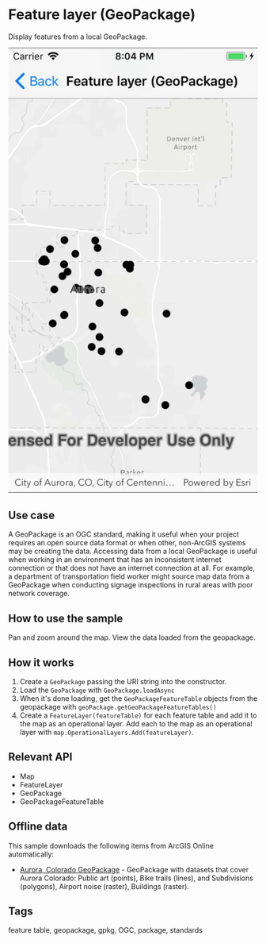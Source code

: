 # Feature layer (GeoPackage)

Display features from a local GeoPackage.

![Image of feature layer geopackage](FeatureLayerGeoPackage.jpg)

## Use case

A GeoPackage is an OGC standard, making it useful when your project requires an open source data format or when other, non-ArcGIS systems may be creating the data. Accessing data from a local GeoPackage is useful when working in an environment that has an inconsistent internet connection or that does not have an internet connection at all. For example, a department of transportation field worker might source map data from a GeoPackage when conducting signage inspections in rural areas with poor network coverage.

## How to use the sample

Pan and zoom around the map. View the data loaded from the geopackage.

## How it works

1. Create a `GeoPackage` passing the URI string into the constructor.
2. Load the `GeoPackage` with `GeoPackage.loadAsync`
3. When it's done loading, get the `GeoPackageFeatureTable` objects from the geopackage with `geoPackage.getGeoPackageFeatureTables()`
4. Create a `FeatureLayer(featureTable)` for each feature table and add it to the map as an operational layer. Add each to the map as an operational layer with `map.OperationalLayers.Add(featureLayer)`.

## Relevant API

* Map
* FeatureLayer
* GeoPackage
* GeoPackageFeatureTable

## Offline data

This sample downloads the following items from ArcGIS Online automatically:

* [Aurora, Colorado GeoPackage](https://www.arcgis.com/home/item.html?id=68ec42517cdd439e81b036210483e8e7) - GeoPackage with datasets that cover Aurora Colorado: Public art (points), Bike trails (lines), and Subdivisions (polygons), Airport noise (raster), Buildings (raster).

## Tags

feature table, geopackage, gpkg, OGC, package, standards